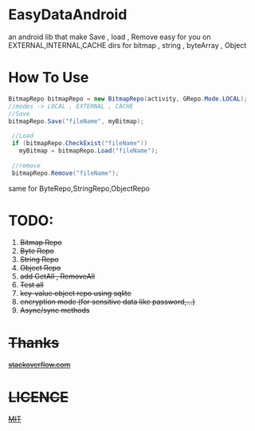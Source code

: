 # EasyDataAndroid
an android lib that make Save , load , Remove easy for you on EXTERNAL,INTERNAL,CACHE dirs 
for bitmap , string , byteArray , Object

# How To Use
~~~java
BitmapRepo bitmapRepo = new BitmapRepo(activity, GRepo.Mode.LOCAL);
//modes -> LOCAL , EXTERNAL , CACHE
//Save
bitmapRepo.Save("fileName", myBitmap);
        
 //Load
 if (bitmapRepo.CheckExist("fileName"))
   myBitmap = bitmapRepo.Load("fileName");
        
 //remove
 bitmapRepo.Remove("fileName");
~~~
same for ByteRepo,StringRepo,ObjectRepo

# TODO:
1. <s>Bitmap Repo</s>
2. <s>Byte Repo</s>
3. <s>String Repo<s>
4. Object Repo
5. add GetAll , RemoveAll
6. Test all
7. key-value object repo using sqlite
8. encryption mode (for sensitive data like password,...)
9. Async/sync methods

# Thanks
[stackoverflow.com](https://stackoverflow.com/)

# LICENCE
[MIT](https://github.com/ali77gh/EasyDataAndroid/blob/master/LICENSE)


